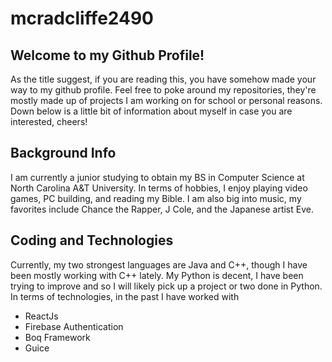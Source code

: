 # mcradcliffe2490

## Welcome to my Github Profile!

As the title suggest, if you are reading this, you have somehow made your way to my github profile.
Feel free to poke around my repositories, they're mostly made up of projects I am working on for school or personal reasons.
Down below is a little bit of information about myself in case you are interested, cheers!

## Background Info

I am currently a junior studying to obtain my BS in Computer Science at North Carolina A&T University.
In terms of hobbies, I enjoy playing video games, PC building, and reading my Bible.
I am also big into music, my favorites include Chance the Rapper, J Cole, and the Japanese artist Eve.

## Coding and Technologies

Currently, my two strongest languages are Java and C++, though I have been mostly working with C++ lately.
My Python is decent, I have been trying to improve and so I will likely pick up a project or two done in Python.
In terms of technologies, in the past I have worked with

- ReactJs
- Firebase Authentication
- Boq Framework
- Guice
